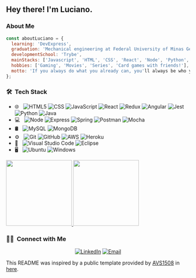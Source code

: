 <h2> Hey there! I'm Luciano.</h2>

<h3> About Me </h3>

```javascript
const aboutLuciano = {
  learning: 'DevExpress',
  graduation: 'Mechanical engineering at Federal University of Minas Gerais',
  developmentSchool: 'Trybe',
  mainStacks: ['Javascript', 'HTML', 'CSS', 'React', 'Node', 'Python', 'Java'],
  hobbies: ['Gaming', 'Movies', 'Series', 'Card games with friends!'],
  motto: 'If you always do what you already can, you'll always be who you already are.',
};
```

<h3> 🛠 &nbsp;Tech Stack</h3>

- 🌐 &nbsp;
  ![HTML5](https://img.shields.io/badge/-HTML5-333333?style=flat&logo=HTML5)
  ![CSS](https://img.shields.io/badge/-CSS-333333?style=flat&logo=CSS3&logoColor=1572B6)
  ![JavaScript](https://img.shields.io/badge/-JavaScript-333333?style=flat&logo=javascript)
  ![React](https://img.shields.io/badge/-React-333333?style=flat&logo=react)
  ![Redux](https://img.shields.io/badge/-Redux-333333?style=flat&logo=redux)
  ![Angular](https://img.shields.io/badge/-Angular-333333?style=flat&logo=angular)
  ![Jest](https://img.shields.io/badge/-Jest-333333?style=flat&logo=jest)
  ![Python](https://img.shields.io/badge/-Python-333333?style=flat&logo=python)
  ![Java](https://img.shields.io/badge/-Java-333333?style=flat&logo=java)
- 💻 &nbsp;
  ![Node](https://img.shields.io/badge/-Node-333333?style=flat&logo=node.js)
  ![Express](https://img.shields.io/badge/-Express-333333?style=flat&logo=express)
  ![Spring](https://img.shields.io/badge/-Spring-333333?style=flat&logo=spring)
  ![Postman](https://img.shields.io/badge/-Postman-333333?style=flat&logo=postman)
  ![Mocha](https://img.shields.io/badge/-Mocha-333333?style=flat&logo=mocha)
- 🛢 &nbsp;
  ![MySQL](https://img.shields.io/badge/-MySQL-333333?style=flat&logo=mysql)
  ![MongoDB](https://img.shields.io/badge/-MongoDB-333333?style=flat&logo=mongodb)
- ⚙️ &nbsp;
  ![Git](https://img.shields.io/badge/-Git-333333?style=flat&logo=git)
  ![GitHub](https://img.shields.io/badge/-GitHub-333333?style=flat&logo=github)
  ![AWS](https://img.shields.io/badge/AWS-333333?style=style=flat&logo=amazon-aws)
  ![Heroku](https://img.shields.io/badge/-Heroku-333333?style=flat&logo=heroku)
- 🔧 &nbsp;
  ![Visual Studio Code](https://img.shields.io/badge/-Visual%20Studio%20Code-333333?style=flat&logo=visual-studio-code&logoColor=007ACC)
  ![Eclipse](https://img.shields.io/badge/-Eclipse-333333?style=flat&logo=eclipse)
- 🖥 &nbsp;
  ![Ubuntu](https://img.shields.io/badge/-Ubuntu-333333?style=flat&logo=ubuntu)
  ![Windows](https://img.shields.io/badge/-Windows-333333?style=flat&logo=windows)

<a href="https://github.com/LucianoAAP">
  <img height="180em" src="https://github-readme-stats.vercel.app/api?username=LucianoAAP&theme=react&show_icons=true" />
  <img height="180em" src="https://github-readme-stats.vercel.app/api/top-langs/?username=LucianoAAP&theme=buefy&layout=compact" />
</a>

<br/>

<h3> 🤝🏻 &nbsp;Connect with Me </h3>

<p align="center">
<a href="https://www.linkedin.com/in/lucianoaap/"><img alt="LinkedIn" src="https://img.shields.io/badge/LinkedIn-Luciano%20Almeida-blue?style=flat-square&logo=linkedin"></a>
<a href="mailto:lucianoalmeidaap@gmail.com"><img alt="Email" src="https://img.shields.io/badge/Email-lucianoalmeidaap@gmail.com-blue?style=flat-square&logo=gmail"></a>
</p>

This README was inspired by a public template provided by [AVS1508](https://github.com/AVS1508) in [here](https://github.com/kautukkundan/Awesome-Profile-README-templates).

<!--
**LucianoAAP/LucianoAAP** is a ✨ _special_ ✨ repository because its `README.md` (this file) appears on your GitHub profile.

Here are some ideas to get you started:

- 🔭 I’m currently working on ...
- 🌱 I’m currently learning ...
- 👯 I’m looking to collaborate on ...
- 🤔 I’m looking for help with ...
- 💬 Ask me about ...
- 📫 How to reach me: ...
- 😄 Pronouns: ...
- ⚡ Fun fact: ...
-->
